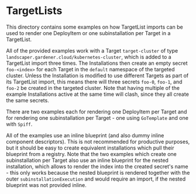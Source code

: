 # TargetLists

This directory contains some examples on how TargetList imports can be used to render one DeployItem or one subinstallation per Target in a TargetList.

All of the provided examples work with a Target `target-cluster` of type `landscaper.gardener.cloud/kubernetes-cluster`, which is added to a TargetList import three times. The Installations then create an empty secret `foo-<index>` for each Target in the `default` namespace of the targeted cluster.
Unless the Installation is modified to use different Targets as part of its TargetList import, this means there will three secrets `foo-0`, `foo-1`, and `foo-2` be created in the targeted cluster. Note that having multiple of the example Installations active at the same time will clash, since they all create the same secrets.

There are two examples each for rendering one DeployItem per Target and for rendering one subinstallation per Target - one using `GoTemplate` and one with `Spiff`.

All of the examples use an inline blueprint (and also dummy inline component descriptors). This is not recommended for productive purposes, but it should be easy to create equivalent installations which pull their blueprint from a registry.
Note that the two examples which create one subinstallation per Target also use an inline blueprint for the nested installation, which allows to render the index into the created secret's name - this only works because the nested blueprint is rendered together with the outer `subinstallationExecution` and would require an import, if the nested blueprint was not provided inline.
